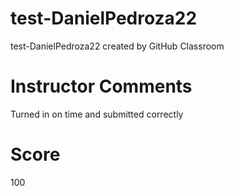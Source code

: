 # test-DanielPedroza22
test-DanielPedroza22 created by GitHub Classroom
# Instructor Comments
Turned in on time and submitted correctly
# Score
100

